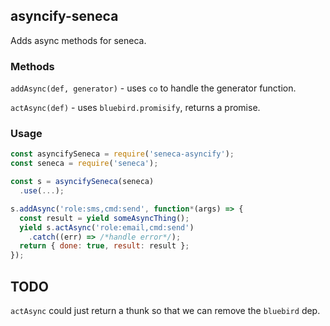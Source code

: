 ## asyncify-seneca

Adds async methods for seneca.

### Methods

`addAsync(def, generator)` - uses `co` to handle the generator function.

`actAsync(def)` - uses `bluebird.promisify`, returns a promise.

### Usage

```javascript
const asyncifySeneca = require('seneca-asyncify');
const seneca = require('seneca');

const s = asyncifySeneca(seneca)
  .use(...);

s.addAsync('role:sms,cmd:send', function*(args) => {
  const result = yield someAsyncThing();
  yield s.actAsync('role:email,cmd:send')
    .catch((err) => /*handle error*/);
  return { done: true, result: result };
});
```

## TODO

`actAsync` could just return a thunk so that we can remove the `bluebird` dep.
